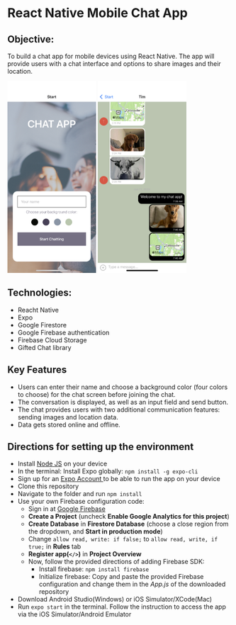 # React Native Mobile Chat App

## Objective:

To build a chat app for mobile devices using React Native. The app will
provide users with a chat interface and options to share images and their
location.

<img src="/assets/screenshot1.PNG" alt="app screenshot" style="width:200px;"/>
<img src="/assets/screenshot2.PNG" alt="app screenshot" style="width:200px;"/>


## Technologies:

- Reacht Native
- Expo
- Google Firestore
- Google Firebase authentication
- Firebase Cloud Storage
- Gifted Chat library



## Key Features

- Users can enter their name and choose a background color (four colors to choose) for the chat screen before joining the chat.
- The conversation is displayed, as well as an input field and send button.
- The chat provides users with two additional communication features: sending images and location data.
- Data gets stored online and offline.



## Directions for setting up the environment

- Install <a href="https://nodejs.org/en/learn/getting-started/how-to-install-nodejs">Node JS</a> on your device
- In the terminal: Install Expo globally: `npm install -g expo-cli`
- Sign up for an <a href="https://expo.dev/">Expo Account </a> to be able to run the app on your device
- Clone this repository
- Navigate to the folder and run `npm install`
- Use your own Firebase configuration code:
  - Sign in at [Google Firebase](https://firebase.google.com/)
  - **Create a Project** (uncheck **Enable Google Analytics for this project**)
  - **Create Database** in **Firestore Database** (choose a close region from the dropdown, and **Start in production mode**)
  - Change `allow read, write: if false;` to `allow read, write, if true;` in **Rules** tab
  - **Register app(`</>`)** in **Project Overview**
  - Now, follow the provided directions of adding Firebase SDK:
    - Install firebase: `npm install firebase`
    - Initialize firebase: Copy and paste the provided Firebase configuration and change them in the _App.js_ of the downloaded repository
- Download Android Studio(Windows) or iOS Simulator/XCode(Mac)
- Run `expo start` in the terminal. Follow the instruction to access the app via the iOS Simulator/Android Emulator